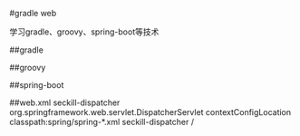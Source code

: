 #gradle web

学习gradle、groovy、spring-boot等技术

##gradle

##groovy

##spring-boot


##web.xml
<servlet>
    <servlet-name>seckill-dispatcher</servlet-name>
    <servlet-class>org.springframework.web.servlet.DispatcherServlet</servlet-class>
    <init-param>
        <param-name>contextConfigLocation</param-name>
        <param-value>classpath:spring/spring-*.xml</param-value>
    </init-param>
</servlet>
<servlet-mapping>
    <servlet-name>seckill-dispatcher</servlet-name>
    <url-pattern>/</url-pattern>
</servlet-mapping>